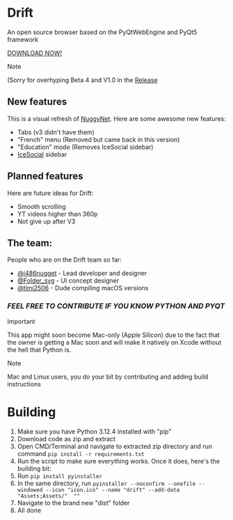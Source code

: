 # Drift
An open source browser based on the PyQtWebEngine and PyQt5 framework 

[DOWNLOAD NOW!](https://github.com/DriftBR/Drift/releases/)

> [!NOTE]
> (Sorry for overhyping Beta 4 and V1.0 in the [Release](https://github.com/DriftBR/Drift/releases/tag/v1.0_beta4)

## New features
This is a visual refresh of [NuggyNet](https://www.github.com/DriftBR/NuggyNet3). Here are some awesome new features:
* Tabs (v3 didn't have them)
* "French" menu (Removed but came back in this version)
* "Education" mode (Removes IceSocial sidebar)
* [IceSocial](https://www.icesocial.net) sidebar

## Planned features
Here are future ideas for Drift:
* Smooth scrolling
* YT videos higher than 360p
* Not give up after V3

## The team:
People who are on the Drift team so far:
* [@i486nugget](https://www.github.com/i486nugget) - Lead developer and designer
* [@Folder_svg](https://bsky.app/profile/foldersvg.bsky.social) - UI concept designer
* [@timi2506](https://bsky.app/profile/tim.glos-omu.uk) - Dude compiling macOS versions

### ***FEEL FREE TO CONTRIBUTE IF YOU KNOW PYTHON AND PYQT***

> [!IMPORTANT]  
> This app might soon become Mac-only (Apple Silicon) due to the fact that the owner is getting a Mac soon and will make it natively on Xcode without the hell that Python is. 

> [!NOTE]
> Mac and Linux users, you do your bit by contributing and adding build instructions

# Building
1) Make sure you have Python 3.12.4 installed with "pip"
2) Download code as zip and extract
3) Open CMD/Terminal and navigate to extracted zip directory and run command `pip install -r requirements.txt`
4) Run the script to make sure everything works. Once it does, here's the building bit:
5) Run `pip install pyinstaller`
6) In the same directory, run ```pyinstaller --noconfirm --onefile --windowed --icon "icon.ico" --name "drift" --add-data "Assets;Assets/"  ""```
7) Navigate to the brand new "dist" folder
8) All done
